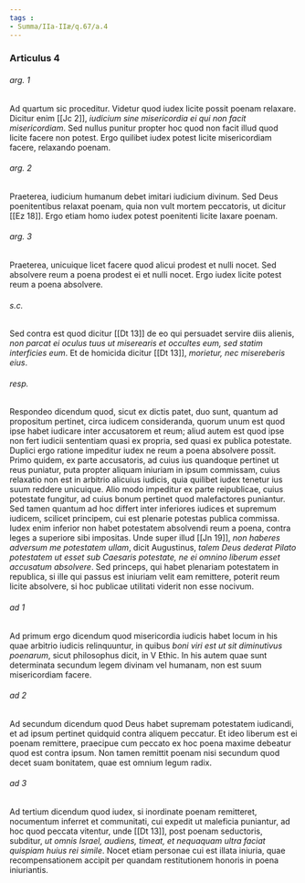 ```yaml
---
tags : 
- Summa/IIa-IIæ/q.67/a.4
---
```


### Articulus 4

###### arg. 1
Ad quartum sic proceditur. Videtur quod iudex licite possit poenam relaxare. Dicitur enim [[Jc 2]], *iudicium sine misericordia ei qui non facit misericordiam*. Sed nullus punitur propter hoc quod non facit illud quod licite facere non potest. Ergo quilibet iudex potest licite misericordiam facere, relaxando poenam.

###### arg. 2
Praeterea, iudicium humanum debet imitari iudicium divinum. Sed Deus poenitentibus relaxat poenam, quia non vult mortem peccatoris, ut dicitur [[Ez 18]]. Ergo etiam homo iudex potest poenitenti licite laxare poenam.

###### arg. 3
Praeterea, unicuique licet facere quod alicui prodest et nulli nocet. Sed absolvere reum a poena prodest ei et nulli nocet. Ergo iudex licite potest reum a poena absolvere.

###### s.c.
Sed contra est quod dicitur [[Dt 13]] de eo qui persuadet servire diis alienis, *non parcat ei oculus tuus ut miserearis et occultes eum, sed statim interficies eum*. Et de homicida dicitur [[Dt 13]], *morietur, nec misereberis eius*.

###### resp.
Respondeo dicendum quod, sicut ex dictis patet, duo sunt, quantum ad propositum pertinet, circa iudicem consideranda, quorum unum est quod ipse habet iudicare inter accusatorem et reum; aliud autem est quod ipse non fert iudicii sententiam quasi ex propria, sed quasi ex publica potestate. Duplici ergo ratione impeditur iudex ne reum a poena absolvere possit. Primo quidem, ex parte accusatoris, ad cuius ius quandoque pertinet ut reus puniatur, puta propter aliquam iniuriam in ipsum commissam, cuius relaxatio non est in arbitrio alicuius iudicis, quia quilibet iudex tenetur ius suum reddere unicuique. Alio modo impeditur ex parte reipublicae, cuius potestate fungitur, ad cuius bonum pertinet quod malefactores puniantur. Sed tamen quantum ad hoc differt inter inferiores iudices et supremum iudicem, scilicet principem, cui est plenarie potestas publica commissa. Iudex enim inferior non habet potestatem absolvendi reum a poena, contra leges a superiore sibi impositas. Unde super illud [[Jn 19]], *non haberes adversum me potestatem ullam*, dicit Augustinus, *talem Deus dederat Pilato potestatem ut esset sub Caesaris potestate, ne ei omnino liberum esset accusatum absolvere*. Sed princeps, qui habet plenariam potestatem in republica, si ille qui passus est iniuriam velit eam remittere, poterit reum licite absolvere, si hoc publicae utilitati viderit non esse nocivum.

###### ad 1
Ad primum ergo dicendum quod misericordia iudicis habet locum in his quae arbitrio iudicis relinquuntur, in quibus *boni viri est ut sit diminutivus poenarum*, sicut philosophus dicit, in V Ethic. In his autem quae sunt determinata secundum legem divinam vel humanam, non est suum misericordiam facere.

###### ad 2
Ad secundum dicendum quod Deus habet supremam potestatem iudicandi, et ad ipsum pertinet quidquid contra aliquem peccatur. Et ideo liberum est ei poenam remittere, praecipue cum peccato ex hoc poena maxime debeatur quod est contra ipsum. Non tamen remittit poenam nisi secundum quod decet suam bonitatem, quae est omnium legum radix.

###### ad 3
Ad tertium dicendum quod iudex, si inordinate poenam remitteret, nocumentum inferret et communitati, cui expedit ut maleficia puniantur, ad hoc quod peccata vitentur, unde [[Dt 13]], post poenam seductoris, subditur, *ut omnis Israel, audiens, timeat, et nequaquam ultra faciat quispiam huius rei simile*. Nocet etiam personae cui est illata iniuria, quae recompensationem accipit per quandam restitutionem honoris in poena iniuriantis.

